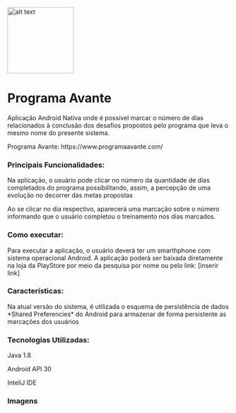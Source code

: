 <img src="https://www.programaavante.com/](https://github.com/MatheusMartins3191/programaAvante/blob/master/midias/recursos-graficos-play-console.png" 
     alt="alt text" title="banner" width="150"/>

# Programa Avante #

<p>Aplicação Android Nativa onde é possível marcar o número de dias relacionados à conclusão dos desafios propostos pelo programa que leva o mesmo nome do presente sistema.<p> 
  <p>Programa Avante: https://www.programaavante.com/<p>
  
### Principais Funcionalidades: ###

<p>Na aplicação, o usuário pode clicar no número da quantidade de dias completados do programa possibilitando, assim, a percepção de uma evolução no decorrer das metas propostas<p>

<p>Ao se clicar no dia respectivo, aparecerá uma marcação sobre o número informando que o usuário completou o treinamento nos dias marcados.<p>
  
### Como executar: ###

<p>Para executar a aplicação, o usuário deverá ter um smarthphone com sistema operacional Android. A aplicação poderá ser baixada diretamente na loja da PlayStore por meio da pesquisa por nome ou pelo link: [inserir link]<p>
   
### Características: ###

<p>Na atual versão do sistema, é utilizada o esquema de persistência de dados *Shared Preferencies* do Android para armazenar de forma persistente as marcações dos usuários<p>

### Tecnologias Utilizadas: ###

<p>Java 1.8<p><p>Android API 30<p><p>InteliJ IDE<p>
  
  ### Imagens ###
  
      
      

  
    

  
 
